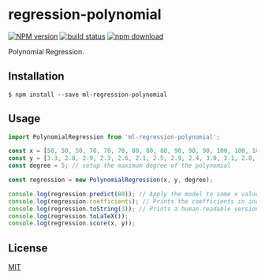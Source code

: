 # regression-polynomial

  [![NPM version][npm-image]][npm-url]
  [![build status][travis-image]][travis-url]
  [![npm download][download-image]][download-url]

Polynomial Regression.

## Installation

`$ npm install --save ml-regression-polynomial`

## Usage

```js
import PolynomialRegression from 'ml-regression-polynomial';

const x = [50, 50, 50, 70, 70, 70, 80, 80, 80, 90, 90, 90, 100, 100, 100];
const y = [3.3, 2.8, 2.9, 2.3, 2.6, 2.1, 2.5, 2.9, 2.4, 3.0, 3.1, 2.8, 3.3, 3.5, 3.0];
const degree = 5; // setup the maximum degree of the polynomial

const regression = new PolynomialRegression(x, y, degree);

console.log(regression.predict(80)); // Apply the model to some x value. Prints 2.6.
console.log(regression.coefficients); // Prints the coefficients in increasing order of power (from 0 to degree).
console.log(regression.toString(3)); // Prints a human-readable version of the function.
console.log(regression.toLaTeX());
console.log(regression.score(x, y));
```

## License

  [MIT](./LICENSE)

[npm-image]: https://img.shields.io/npm/v/ml-regression-polynomial.svg?style=flat-square
[npm-url]: https://npmjs.org/package/ml-regression-polynomial
[travis-image]: https://img.shields.io/travis/mljs/regression-polynomial/master.svg?style=flat-square
[travis-url]: https://travis-ci.org/mljs/regression-polynomial
[download-image]: https://img.shields.io/npm/dm/ml-regression-polynomial.svg?style=flat-square
[download-url]: https://npmjs.org/package/ml-regression-polynomial

